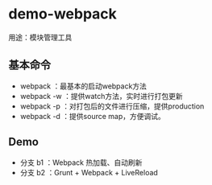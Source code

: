 # demo-webpack #

用途：模块管理工具

## 基本命令 ##
- webpack ：最基本的启动webpack方法
- webpack -w ：提供watch方法，实时进行打包更新
- webpack -p ：对打包后的文件进行压缩，提供production
- webpack -d ：提供source map，方便调试。

## Demo ##
- 分支 b1 ：Webpack 热加载、自动刷新
- 分支 b2 ：Grunt + Webpack + LiveReload
